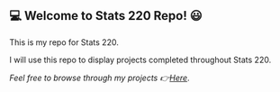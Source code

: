 ## :computer: Welcome to Stats 220 Repo! :smiley:
This is my repo for Stats 220.

I will use this repo to display projects completed throughout Stats 220.

*Feel free to browse through my projects :point_right:[Here]( https://github.com/marymading?tab=repositories)*.
